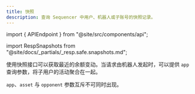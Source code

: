```yaml
---
title: 快照
description: 查询 Sequencer 中用户、机器人或子账号的快照记录。
---
```


import { APIEndpoint } from "@site/src/components/api";

import RespSnapshots from "@site/docs/_partials/_resp.safe.snapshots.md";

使用快照接口可以获取最近的余额变动。当请求由机器人发起时，可以提供 `app` 查询参数，将子用户的活动聚合在一起。

<APIEndpoint url="/safe/snapshots?app=UUID&asset=UUID&opponent=UUID&offset=RFC3339NANO&limit=500" method="GET" />

`app`、`asset` 与 `opponent` 参数互斥不可同时出现。

<RespSnapshots />
